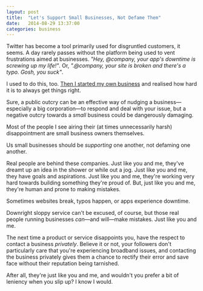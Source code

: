 ```yaml
---
layout: post
title:  "Let's Support Small Businesses, Not Defame Them"
date:   2014-08-29 13:37:00
categories: business
---
```


Twitter has become a tool primarily used for disgruntled customers, it seems. A day rarely passes without the platform being used to vent frustrations aimed at businesses. _"Hey, @company, your app's downtime is screwing up my life!"_. Or, _".@company, your site is broken and there's a typo. Gosh, you suck"_.

I used to do this, too. <a href="http://insurancebyjack.co.uk">Then I started my own business</a> and realised how hard it is to always get things right. 

Sure, a public outcry can be an effective way of nudging a business—especially a big corporation—to respond and deal with your issue, but a negative outcry towards a _small_ business could be dangerously damaging.

Most of the people I see airing their (at times unnecessarily harsh) disappointment are small business owners themselves.

Us small businesses should be _supporting_ one another, not defaming one another.

Real people are behind these companies. Just like you and me, they've dreamt up an idea in the shower or while out a jog. Just like you and me, they have goals and aspirations. Just like you and me, they're working very hard towards building something they're proud of. But, just like you and me, they're human and prone to making mistakes.

Sometimes websites break, typos happen, or apps experience downtime.

Downright sloppy service can't be excused, of course, but those real people running businesses _can_—and will—make mistakes. Just like you and me.

The next time a product or service disappoints you, have the respect to contact a business _privately_. Believe it or not, your followers don't particularly care that you're experiencing broadband issues, and contacting the business privately gives them a chance to rectify their error and save face without their reputation being tarnished.

After all, they're just like you and me, and wouldn't you prefer a bit of leniency when you slip up? I know I would.